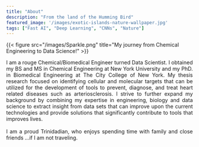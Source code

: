 ```yaml
---
title: "About"
description: "From the land of the Humming Bird"
featured_image: '/images/exotic-islands-nature-wallpaper.jpg'
tags: ["Fast AI", "Deep Learning", "CNNs", "Nature"]
---
```

{{< figure src="/images/Sparkle.png" title="My journey from Chemical Engineering to Data Science!" >}}

<div style="text-align: justify;">I am a rouge Chemical/Biomedical Engineer turned Data Scientist. I obtained my BS and MS in Chemical Engineering at New York University and my PhD. in Biomedical Engineering at The City College of New York. My  thesis research focused on identifying cellular and molecular targets that can be utilized for the development of tools to prevent, diagnose, and treat heart related diseases such as arteriosclerosis. I strive to further expand my background by combining my expertise in engineering, biology and data science to extract insight from data sets that can improve upon the current technologies and provide solutions that significantly contribute to tools that improves lives. </div><br>

<div style="text-align: justify;">I am  a proud Trinidadian, who enjoys spending time with family and close friends ...if I am not traveling.</div>

